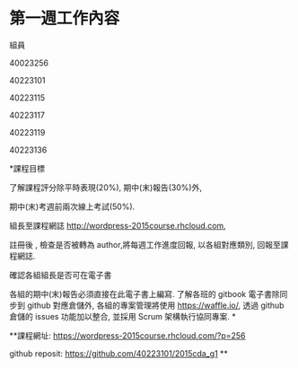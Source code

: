 # 第一週工作內容

組員

40023256

40223101

40223115

40223117

40223119

40223136

*課程目標

了解課程評分除平時表現(20%), 期中(末)報告(30%)外, 

期中(末)考週前兩次線上考試(50%).

組長至課程網誌 http://wordpress-2015course.rhcloud.com, 

註冊後 , 檢查是否被轉為 author,將每週工作進度回報, 以各組對應類別, 回報至課程網誌.


確認各組組長是否可在電子書 

各組的期中(末)報告必須直接在此電子書上編寫.
了解各班的 gitbook 電子書除同步到 github 對應倉儲外, 各組的專案管理將使用 https://waffle.io/, 透過 github 倉儲的 issues 功能加以整合, 並採用 Scrum 架構執行協同專案. *

**課程網址: https://wordpress-2015course.rhcloud.com/?p=256

github reposit: https://github.com/40223101/2015cda_g1 **

 